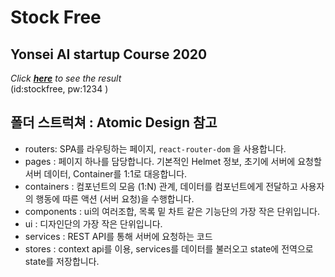 # Stock Free

## Yonsei AI startup Course 2020

_Click **[here](https://daegon0130.github.io/Stock_Free-FE)** to see the result_  
(id:stockfree, pw:1234 )

## 폴더 스트럭쳐 : Atomic Design 참고

- routers: SPA를 라우팅하는 페이지, `react-router-dom` 을 사용합니다.
- pages : 페이지 하나를 담당합니다. 기본적인 Helmet 정보, 초기에 서버에 요청할 서버 데이터, Container를 1:1로 대응합니다.
- containers : 컴포넌트의 모음 (1:N) 관계, 데이터를 컴포넌트에게 전달하고 사용자의 행동에 따른 액션 (서버 요청)을 수행합니다.
- components : ui의 여러조합, 목록 밑 차트 같은 기능단의 가장 작은 단위입니다.
- ui : 디자인단의 가장 작은 단위입니다.
- services : REST API를 통해 서버에 요청하는 코드
- stores : context api를 이용, services를 데이터를 불러오고 state에 전역으로 state를 저장합니다.
